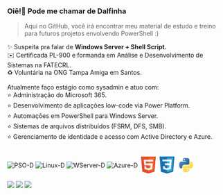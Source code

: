 ### Oiê!👋 Pode me chamar de Dalfinha <br>
> Aqui no GitHub, você irá encontrar meu material de estudo e treino para futuros projetos envolvendo PowerShell :)<br>

✨ Suspeita pra falar de <b>Windows Server + Shell Script.</b><br>
✉️ Certificada PL-900 e formanda em Análise e Desenvolvimento de Sistemas na FATECRL.<br>
♻️ Voluntária na ONG Tampa Amiga em Santos.
<br>
<br>
Atualmente faço estágio como sysadmin e atuo com: <br>
     ⭐ Administração do Microsoft 365. <br>
     ⭐ Desenvolvimento de aplicações low-code via Power Platform.<br>
     ⭐ Automações em PowerShell para Windows Server.<br>
     ⭐ Sistemas de arquivos distribuídos (FSRM, DFS, SMB).<br>
     ⭐ Gerenciamento de identidade e acesso com Active Directory e Azure.<br>
<div style="display: inline_block"><br>
  <img align="center" alt="PSO-D" height="40" width="40"src="https://img.icons8.com/color/256/powershell.svg" >
  <img align="center" alt="Linux-D" height="40" width="40"src="https://cdn.jsdelivr.net/gh/devicons/devicon/icons/linux/linux-original.svg" >
  <img align="center" alt="WServer-D" height="60" width="40"src="https://img.icons8.com/fluency/256/windows-10.svg" >
  <img align="center" alt="Azure-D" height="40" width="40"src="https://cdn.jsdelivr.net/gh/devicons/devicon/icons/azure/azure-original.svg" >
  <img align="center" alt="D-HTML" height="40" width="40" src="https://raw.githubusercontent.com/devicons/devicon/master/icons/html5/html5-original.svg">
  <img align="center" alt="D-CSS" height="40" width="40" src="https://raw.githubusercontent.com/devicons/devicon/master/icons/css3/css3-original.svg">
  <img align="center" alt="D-Python" height="40" width="40" src="https://raw.githubusercontent.com/devicons/devicon/master/icons/python/python-original.svg">
</div><br>

<div> 
  <a href = "mailto:dalva.mariana.dm@gmail.com"><img src="https://img.shields.io/badge/Gmail-D14836?style=for-the-badge&logo=gmail&logoColor=white" target="_blank"></a>
  <a href="https://www.linkedin.com/in/dalva-mariana/" target="_blank"><img src="https://img.shields.io/badge/-LinkedIn-%230077B5?style=for-the-badge&logo=linkedin&logoColor=white" target="_blank"></a> 
   <a href="https://learn.microsoft.com/pt-br/users/dalvinha/" target="_blank"><img src="https://img.shields.io/badge/Microsoft-008000?style=for-the-badge&logo=microsoft&logoColor=white" target="_blank"></a> 
</div>
